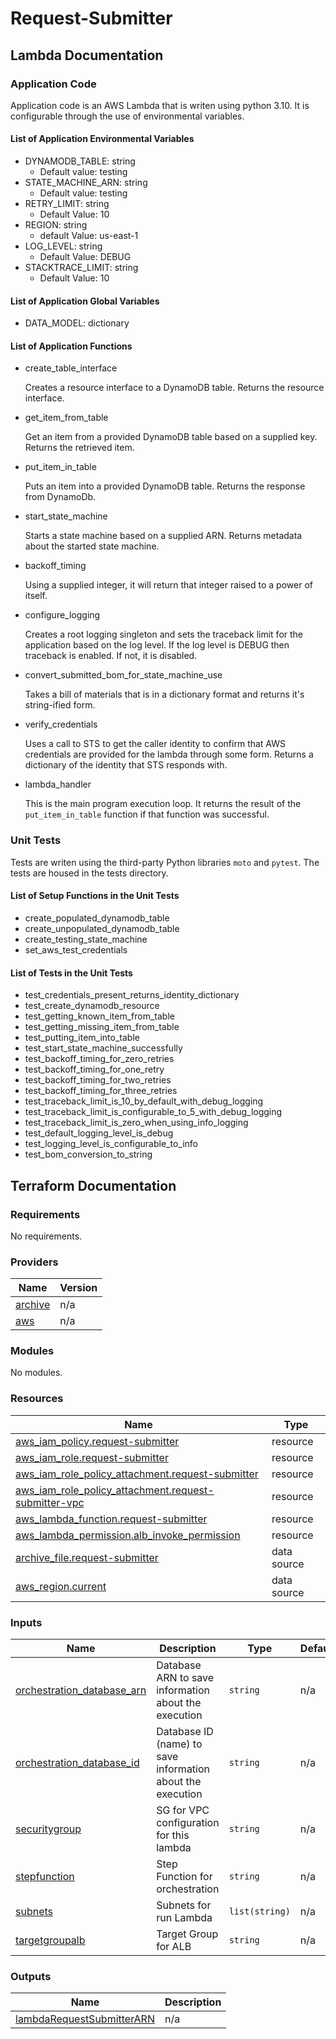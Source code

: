 # Request-Submitter

## Lambda Documentation

### Application Code

Application code is an AWS Lambda that is writen using python 3.10. It is configurable through the use of environmental variables.

#### List of Application Environmental Variables

- DYNAMODB_TABLE: string
  - Default value: testing
- STATE_MACHINE_ARN: string
  - Default value: testing
- RETRY_LIMIT: string
  - Default Value: 10
- REGION: string
  - default Value: us-east-1
- LOG_LEVEL: string
  - Default Value: DEBUG
- STACKTRACE_LIMIT: string
  - Default Value: 10

#### List of Application Global Variables

- DATA_MODEL: dictionary

#### List of Application Functions

- create_table_interface

  Creates a resource interface to a DynamoDB table.
  Returns the resource interface.

- get_item_from_table

  Get an item from a provided DynamoDB table based on a supplied key.
  Returns the retrieved item.

- put_item_in_table

  Puts an item into a provided DynamoDB table.
  Returns the response from DynamoDb.

- start_state_machine

  Starts a state machine based on a supplied ARN.
  Returns metadata about the started state machine.

- backoff_timing

  Using a supplied integer, it will return that integer raised to a power of 
  itself.

- configure_logging

  Creates a root logging singleton and sets the traceback limit for the
  application based on the log level. If the log level is DEBUG then
  traceback is enabled. If not, it is disabled.

- convert_submitted_bom_for_state_machine_use

  Takes a bill of materials that is in a dictionary format and returns
  it's string-ified form.

- verify_credentials

  Uses a call to STS to get the caller identity to confirm that AWS 
  credentials are provided for the lambda through some form. Returns
  a dictionary of the identity that STS responds with.

- lambda_handler

  This is the main program execution loop. It returns the result of the
  `put_item_in_table` function if that function was successful.

### Unit Tests

Tests are writen using the third-party Python libraries `moto` and `pytest`. The tests are housed in the tests directory.

#### List of Setup Functions in the Unit Tests

- create_populated_dynamodb_table
- create_unpopulated_dynamodb_table
- create_testing_state_machine
- set_aws_test_credentials

#### List of Tests in the Unit Tests

- test_credentials_present_returns_identity_dictionary
- test_create_dynamodb_resource
- test_getting_known_item_from_table
- test_getting_missing_item_from_table
- test_putting_item_into_table
- test_start_state_machine_successfully
- test_backoff_timing_for_zero_retries
- test_backoff_timing_for_one_retry
- test_backoff_timing_for_two_retries
- test_backoff_timing_for_three_retries
- test_traceback_limit_is_10_by_default_with_debug_logging
- test_traceback_limit_is_configurable_to_5_with_debug_logging
- test_traceback_limit_is_zero_when_using_info_logging
- test_default_logging_level_is_debug
- test_logging_level_is_configurable_to_info
- test_bom_conversion_to_string

## Terraform Documentation

### Requirements

No requirements.

### Providers

| Name | Version |
|------|---------|
| <a name="provider_archive"></a> [archive](#provider\_archive) | n/a |
| <a name="provider_aws"></a> [aws](#provider\_aws) | n/a |

### Modules

No modules.

### Resources

| Name | Type |
|------|------|
| [aws_iam_policy.request-submitter](https://registry.terraform.io/providers/hashicorp/aws/latest/docs/resources/iam_policy) | resource |
| [aws_iam_role.request-submitter](https://registry.terraform.io/providers/hashicorp/aws/latest/docs/resources/iam_role) | resource |
| [aws_iam_role_policy_attachment.request-submitter](https://registry.terraform.io/providers/hashicorp/aws/latest/docs/resources/iam_role_policy_attachment) | resource |
| [aws_iam_role_policy_attachment.request-submitter-vpc](https://registry.terraform.io/providers/hashicorp/aws/latest/docs/resources/iam_role_policy_attachment) | resource |
| [aws_lambda_function.request-submitter](https://registry.terraform.io/providers/hashicorp/aws/latest/docs/resources/lambda_function) | resource |
| [aws_lambda_permission.alb_invoke_permission](https://registry.terraform.io/providers/hashicorp/aws/latest/docs/resources/lambda_permission) | resource |
| [archive_file.request-submitter](https://registry.terraform.io/providers/hashicorp/archive/latest/docs/data-sources/file) | data source |
| [aws_region.current](https://registry.terraform.io/providers/hashicorp/aws/latest/docs/data-sources/region) | data source |

### Inputs

| Name | Description | Type | Default | Required |
|------|-------------|------|---------|:--------:|
| <a name="input_orchestration_database_arn"></a> [orchestration\_database\_arn](#input\_orchestration\_database\_arn) | Database ARN to save information about the execution | `string` | n/a | yes |
| <a name="input_orchestration_database_id"></a> [orchestration\_database\_id](#input\_orchestration\_database\_id) | Database ID (name) to save information about the execution | `string` | n/a | yes |
| <a name="input_securitygroup"></a> [securitygroup](#input\_securitygroup) | SG for VPC configuration for this lambda | `string` | n/a | yes |
| <a name="input_stepfunction"></a> [stepfunction](#input\_stepfunction) | Step Function for orchestration | `string` | n/a | yes |
| <a name="input_subnets"></a> [subnets](#input\_subnets) | Subnets for run Lambda | `list(string)` | n/a | yes |
| <a name="input_targetgroupalb"></a> [targetgroupalb](#input\_targetgroupalb) | Target Group for ALB | `string` | n/a | yes |

### Outputs

| Name | Description |
|------|-------------|
| <a name="output_lambdaRequestSubmitterARN"></a> [lambdaRequestSubmitterARN](#output\_lambdaRequestSubmitterARN) | n/a |
